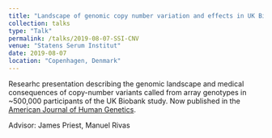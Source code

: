 ```yaml
---
title: "Landscape of genomic copy number variation and effects in UK Biobank"
collection: talks
type: "Talk"
permalink: /talks/2019-08-07-SSI-CNV
venue: "Statens Serum Institut"
date: 2019-08-07
location: "Copenhagen, Denmark"
---
```


Researhc presentation describing the genomic landscape and medical consequences of copy-number variants called from array genotypes in ~500,000 participants of the UK Biobank study. Now published in the [American Journal of Human Genetics](../publication/2019-08-01-Phenome-wide-burden-of-copy-number-variation-in-the-UK-biobank).

Advisor: James Priest, Manuel Rivas

